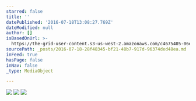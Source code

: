 ```yaml
---
starred: false
title: ''
datePublished: '2016-07-18T13:08:27.769Z'
dateModified: null
author: []
isBasedOnUrl: >-
  https://the-grid-user-content.s3-us-west-2.amazonaws.com/c4675405-06e9-418f-a575-892a15196a76.jpg
sourcePath: _posts/2016-07-18-28f48345-bf21-48b7-917d-96374ded48ea.md
inFeed: true
hasPage: false
inNav: false
_type: MediaObject

---
```

![](https://the-grid-user-content.s3-us-west-2.amazonaws.com/c4675405-06e9-418f-a575-892a15196a76.jpg)
![](https://the-grid-user-content.s3-us-west-2.amazonaws.com/c0e2f385-5818-44ae-93e7-bf10f4632fb7.jpg)
![](https://the-grid-user-content.s3-us-west-2.amazonaws.com/69f701a4-9919-43f7-89dc-0d2edadb68cd.jpg)